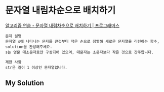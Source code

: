 # 문자열 내림차순으로 배치하기

[알고리즘 연습 - 문자열 내림차순으로 배치하기 | 프로그래머스](https://programmers.co.kr/learn/courses/30/lessons/12917?language=javascript)

```
문제 설명
문자열 s에 나타나는 문자를 큰것부터 작은 순으로 정렬해 새로운 문자열을 리턴하는 함수, solution을 완성해주세요.
s는 영문 대소문자로만 구성되어 있으며, 대문자는 소문자보다 작은 것으로 간주합니다.

제한 사항
str은 길이 1 이상인 문자열입니다.
```

## My Solution

```javascript
```
